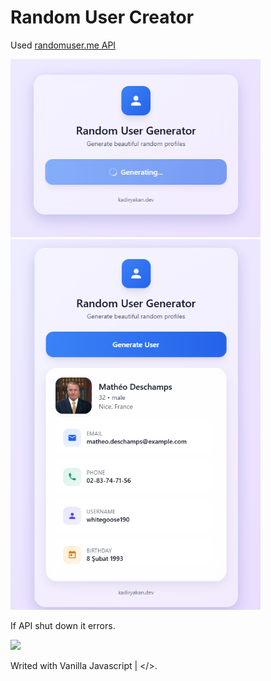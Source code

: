 # Random User Creator

Used <a href="https://randomuser.me/">randomuser.me API</a>

<img src="img/img.png" width="400">
<img src="img/img2.png" width="400">

If API shut down it errors.

<img src="img/lmao3.png" width="400">

Writed with Vanilla Javascript | </>.

